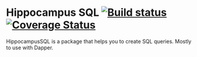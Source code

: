 # Hippocampus SQL [![Build status](https://ci.appveyor.com/api/projects/status/7u83p6nd666uya73/branch/master?svg=true)](https://ci.appveyor.com/project/johnnyasantoss/hippocampus-sql/branch/master) [![Coverage Status](https://coveralls.io/repos/github/johnnyasantoss/hippocampus-sql/badge.svg?branch=master)](https://coveralls.io/github/johnnyasantoss/hippocampus-sql?branch=master)
HippocampusSQL is a package that helps you to create SQL queries. Mostly to use with Dapper.
